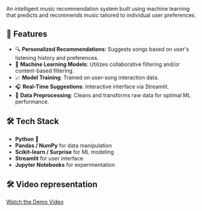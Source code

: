 An intelligent music recommendation system built using machine learning that predicts and recommends music tailored to individual user preferences.


## 🚀 Features

- 🔍 **Personalized Recommendations**: Suggests songs based on user's listening history and preferences.
- 🤖 **Machine Learning Models**: Utilizes collaborative filtering and/or content-based filtering.
- 📈 **Model Training**: Trained on user-song interaction data.
- 🎧 **Real-Time Suggestions**: Interactive interface via Streamlit.
- 💾 **Data Preprocessing**: Cleans and transforms raw data for optimal ML performance.

## 🛠️ Tech Stack

- **Python** 🐍
- **Pandas / NumPy** for data manipulation
- **Scikit-learn / Surprise** for ML modeling
- **Streamlit** for user interface
- **Jupyter Notebooks** for experimentation

## 🛠️ Video representation
 [Watch the Demo Video]( https://drive.google.com/drive/folders/1_XUNbOTpDZSG_zAJSG4Q_Ft87NUzkWCB?usp=sharing)
